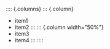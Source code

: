 :::: {.columns}
::: {.column}
- item1
- item2
:::
::: {.column width="50%"}
- item3
- item4
:::
::::